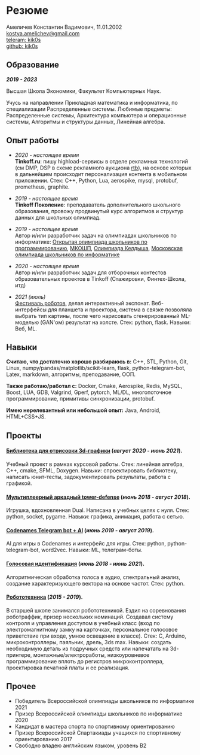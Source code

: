 # Резюме

Амеличев Константин Вадимович, 11.01.2002<br>
[kostya.amelichev@gmail.com](mailto:kostya.amelichev@gmail.com) <br>
[teleram: kik0s](https://t.me/kik0s) <br>
[github: kik0s](https://github.com/kik0s) 

## Образование

**_2019 - 2023_**

Высшая Школа Экономики, Факультет Компьютерных Наук.

Учусь на направлении Прикладная математика и информатика, по специализации Распределенные системы. Любимые предметы: Распределенные системы, Архитектура компьютера и операционные системы, Алгоритмы и структуры данных, Линейная алгебра.

## Опыт работы

* _2020 - настоящее время_ <br>
**Tinkoff.ru**: пишу highload-сервисы в отделе рекламных технологий (см DMP, DSP в схеме рекламного аукциона [rtb](http://rtb-media.ru/wiki/)), на основе которых в дальнейшем происходит персонализация контента в мобильном приложении. Стек: C++, Python, Lua, aerospike, mysql, protobuf, prometheus, graphite.

* _2019 - настоящее время_ <br>
**Tinkoff Поколение**: преподаватель дополнительного школьного образования, провожу продвинутый курс алгоритмов и структур данных для школьных олимпиад.

* _2019 - настоящее время_ <br>
Автор и/или разработчик задач на олимпиадах школьников по информатике: [Открытая олимпиада школьников по программированию](https://olympiads.ru/zaoch), [МКОШП](https://olympiads.ru/team), [Олимпиада Келдыша](https://www.jroi.ru/), [Московская олимпиада школьников по информатике](https://mos-inf.olimpiada.ru/)

* _2020 - настоящее время_ <br>
Автор и/или разработчик задач для отборочных контестов образовательных проектов в Tinkoff (Стажировки, Финтех-Школа, итд)

* _2021 (июль)_ <br>
[Фестиваль роботов](https://xn--80acbclsxybashnis9k.xn--p1ai/), делал интерактивный экспонат. Веб-интерфейсы для планшета и проектора, система в связке позволяла выбрать тип картины, после чего нарисовать сгенерированный ML-моделью (GAN'ом) результат на холсте. Стек: python, flask. Навыки: Веб, ML.

## Навыки

**Считаю, что достаточно хорошо разбираюсь в:** C++, STL, Python, Git, Linux, numpy/pandas/matplotlib/scikit-learn, flask, python-telegram-bot, Latex, markdown, алгоритмы, преподавание, ООП.

**Также работаю/работал с:** Docker, Cmake, Aerospike, Redis, MySQL, Boost, LUA, GDB, Valgrind, Gperf, pytorch, ML/DL, многопоточное программирование, примитивы синхронизации, protobuf.

**Имею нерелевантный или небольшой опыт:** Java, Android, HTML+CSS+JS.

## Проекты

#### [Библиотека для отрисовки 3d-графики](https://github.com/kik0s/3d-framework) (_август 2020 - июнь 2021_).

Учебный проект в рамках курсовой работы. Стек: линейная алгебра, C++, cmake, SFML, Doxygen. Навыки: спроектировать библиотеку, написать юнит-тесты, задокументировать результаты, работа с графикой.

#### [Мультиплеерный аркадный tower-defense](https://github.com/kik0s/dfvp) (_июнь 2018 - август 2018_).

Игрушка, вдохновленная Dual. Написана в учебных целях с нуля. Стек: python, socket, pygame. Навыки: графика, анимация, работа с сетью.

#### [Codenames Telegram bot + AI](https://github.com/kik0s/codememes) (_июнь 2019 - август 2019_).

AI для игры в Codenames и интерфейс для игры. Стек: python, python-telegram-bot, word2vec. Навыки: ML, телеграм-боты.

#### [Голосовая идентификация](https://github.com/KiK0S/MLLP) (_июнь 2018 - июнь 2021_). 

Алгоритмическая обработка голоса в аудио, спектральный анализ, создание характеризующего вектора на основе частот. Стек: python.

#### [Робототехника](https://int.technion.ac.il/programs/robotraffic/) (_2015 - 2019_).

В старшей школе занимался робототехникой. Ездил на соревнования роботраффик, призер нескольких номинаций. Создавал систему контроля и управления доступом в учебный класс (вход по электромагнитному замку на карточках, персональное голосовое приветствие при входе, умное освещение в классе). Стек: C, Arduino, микроконтроллеры, паяльник, дрель, 3ds max. Навыки: создать необходимую деталь из подручных средств или напечатать на 3d-принтере, монтажные/электроработы, низкоуровневое программирование вплоть до регистров микроконтроллера, проектировка печатной платы и ее реализация.

## Прочее

* Победитель Всероссийской олимпиады школьников по информатике 2021
* Призер Всероссийской олимпиады школьников по информатике 2020
* Кандидат в мастера спорта по спортивному ориентированию
* Призер Всероссийской Спартакиады учащихся по спортивному ориентированию 2017
* Свободно владею английским языком, уровень B2
